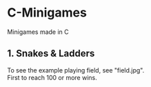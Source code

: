 # C-Minigames
Minigames made in C

## 1. Snakes & Ladders
To see the example playing field, see "field.jpg". <br>
First to reach 100 or more wins.
